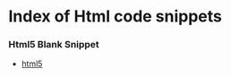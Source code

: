 
# Index of Html code snippets


### Html5 Blank Snippet

- [html5](./html5)
                        

